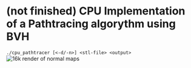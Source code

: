 # (not finished) CPU Implementation of a Pathtracing algorythm using BVH

```./cpu_pathtracer [<-d/-n>] <stl-file> <output>```
![16k render of normal maps](https://github.com/d3crvpt3d/cpu_pathtracer/blob/PC/storage/dragon_normal_16k.png?raw=true)
